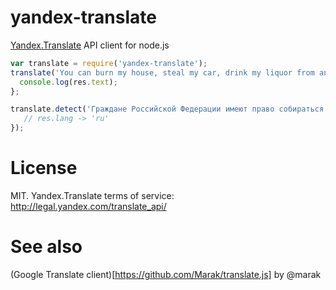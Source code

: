 yandex-translate
================

[Yandex.Translate](http://api.yandex.com/translate/doc/dg/concepts/api-overview.xml) API client for node.js

```js
var translate = require('yandex-translate');
translate('You can burn my house, steal my car, drink my liquor from an old fruitjar.' { to: 'ru' }, function(err, res) {
  console.log(res.text);
};

translate.detect('Граждане Российской Федерации имеют право собираться мирно без оружия, проводить собрания, митинги и демонстрации, шествия и пикетирование', function(err, res) {
   // res.lang -> 'ru'
});
```

# License
MIT. Yandex.Translate terms of service: http://legal.yandex.com/translate_api/

# See also
(Google Translate client)[https://github.com/Marak/translate.js] by @marak

